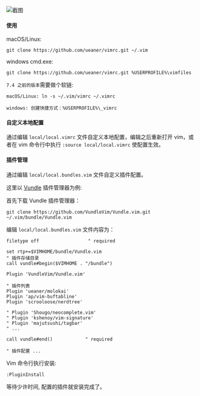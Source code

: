 ![截图](https://i.imgur.com/R6rnKhO.png)

#### 使用

macOS/Linux:

    git clone https://github.com/ueaner/vimrc.git ~/.vim

windows cmd.exe:

    git clone https://github.com/ueaner/vimrc.git %USERPROFILE%\vimfiles

`7.4 之前的版本`需要做个软链:

    macOS/Linux: ln -s ~/.vim/vimrc ~/.vimrc

    windows: 创建快捷方式：%USERPROFILE%\_vimrc

#### 自定义本地配置

通过编辑 `local/local.vimrc` 文件自定义本地配置，编辑之后重新打开
vim，或者在 vim 命令行中执行 `:source local/local.vimrc` 使配置生效。

#### 插件管理

通过编辑 `local/local.bundles.vim` 文件自定义插件配置。

这里以 [Vundle](https://github.com/VundleVim/Vundle.vim) 插件管理器为例:

首先下载 Vundle 插件管理器：

    git clone https://github.com/VundleVim/Vundle.vim.git ~/.vim/bundle/Vundle.vim

编辑 `local/local.bundles.vim` 文件内容为：

    filetype off                  " required

    set rtp+=$VIMHOME/bundle/Vundle.vim
    " 插件存储目录
    call vundle#begin($VIMHOME . "/bundle")

    Plugin 'VundleVim/Vundle.vim'

    " 插件列表
    Plugin 'ueaner/molokai'
    Plugin 'ap/vim-buftabline'
    Plugin 'scrooloose/nerdtree'

    " Plugin 'Shougo/neocomplete.vim'
    " Plugin 'kshenoy/vim-signature'
    " Plugin 'majutsushi/tagbar'
    " ...

    call vundle#end()            " required

    " 插件配置 ...

Vim 命令行执行安装:

    :PluginInstall

等待少许时间, 配置的插件就安装完成了。
